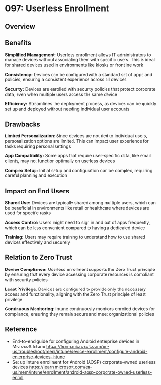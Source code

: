 # 097: Userless Enrollment

## Overview

## Benefits

**Simplified Management:** Userless enrollment allows IT administrators to manage devices without associating them with specific users. This is ideal for shared devices used in environments like kiosks or frontline work

**Consistency:** Devices can be configured with a standard set of apps and policies, ensuring a consistent experience across all devices

**Security:** Devices are enrolled with security policies that protect corporate data, even when multiple users access the same device

**Efficiency:** Streamlines the deployment process, as devices can be quickly set up and deployed without needing individual user accounts

## Drawbacks

**Limited Personalization:** Since devices are not tied to individual users, personalization options are limited. This can impact user experience for tasks requiring personal settings

**App Compatibility:** Some apps that require user-specific data, like email clients, may not function optimally on userless devices

**Complex Setup:** Initial setup and configuration can be complex, requiring careful planning and execution

## Impact on End Users

**Shared Use:** Devices are typically shared among multiple users, which can be beneficial in environments like retail or healthcare where devices are used for specific tasks

**Access Control:** Users might need to sign in and out of apps frequently, which can be less convenient compared to having a dedicated device

**Training:** Users may require training to understand how to use shared devices effectively and securely

## Relation to Zero Trust

**Device Compliance:** Userless enrollment supports the Zero Trust principle by ensuring that every device accessing corporate resources is compliant with security policies

**Least Privilege:**  Devices are configured to provide only the necessary access and functionality, aligning with the Zero Trust principle of least privilege

**Continuous Monitoring:** Intune continuously monitors enrolled devices for compliance, ensuring they remain secure and meet organizational policies

## Reference

* End-to-end guide for configuring Android enterprise devices in Microsoft Intune https://learn.microsoft.com/en-us/troubleshoot/mem/intune/device-enrollment/configure-android-enterprise-devices-intune
* Set up Intune enrollment for Android (AOSP) corporate-owned userless devices https://learn.microsoft.com/en-us/mem/intune/enrollment/android-aosp-corporate-owned-userless-enroll

